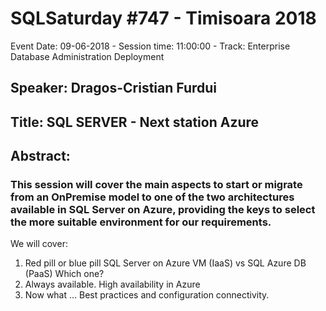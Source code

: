 # SQLSaturday #747 - Timisoara 2018
Event Date: 09-06-2018 - Session time: 11:00:00 - Track: Enterprise Database Administration  Deployment
## Speaker: Dragos-Cristian Furdui
## Title: SQL SERVER - Next station Azure
## Abstract:
### This session will cover the main aspects to start or migrate from an OnPremise model  to one of the two architectures available in SQL Server on Azure, providing the keys to select the more suitable environment for our requirements.
We will cover:
1. Red pill or blue pill
       SQL Server on Azure VM (IaaS) vs SQL Azure DB (PaaS) Which one?
2. Always available.
       High availability in Azure
3. Now what ...
       Best practices and configuration connectivity.
